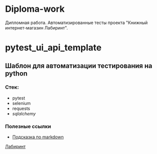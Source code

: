 # Diploma-work
Дипломная работа. Автоматизированные тесты проекта "Книжный интернет-магазин Лабиринт".

# pytest_ui_api_template

## Шаблон для автоматизации тестирования на python

### Стек:
- pytest
- selenium
- requests
- _sqlalchemy_

### Полезные ссылки
- [Подсказка по markdown](https://www.markdownguide.org/basic-syntax/)

[Лабиринт](https://www.labirint.ru)


